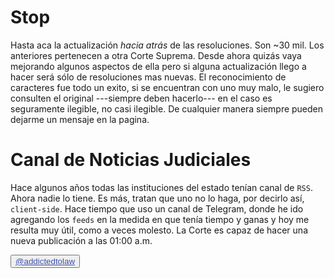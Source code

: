 # Stop

Hasta aca la actualización _hacia atrás_ de las resoluciones. Son ~30 mil. Los anteriores pertenecen a otra Corte Suprema. Desde ahora quizás vaya mejorando algunos aspectos de ella pero si alguna actualización llego a hacer será sólo de resoluciones mas nuevas. El reconocimiento de caracteres fue todo un exito, si se encuentran con uno muy malo, le sugiero consulten el original ---siempre deben hacerlo--- en el caso es seguramente ilegible, no casi ilegible. De cualquier manera siempre pueden dejarme un mensaje en la pagina. 


# Canal de Noticias Judiciales

Hace algunos años todas las instituciones del estado tenían canal de ```RSS```. Ahora nadie lo tiene. Es más, tratan que uno no lo haga, por decirlo así, ```client-side```. Hace tiempo que uso un canal de Telegram, donde he ido agregando los ```feeds``` en la medida en que tenía tiempo y ganas y hoy me resulta muy útil, como a veces molesto. La Corte es capaz de hacer una nueva publicación a las 01:00 a.m.

<button class="button buttom1"><a style="color: #3f50aa" href="https://t.me/addictedtolaw/">@addictedtolaw</a></button>